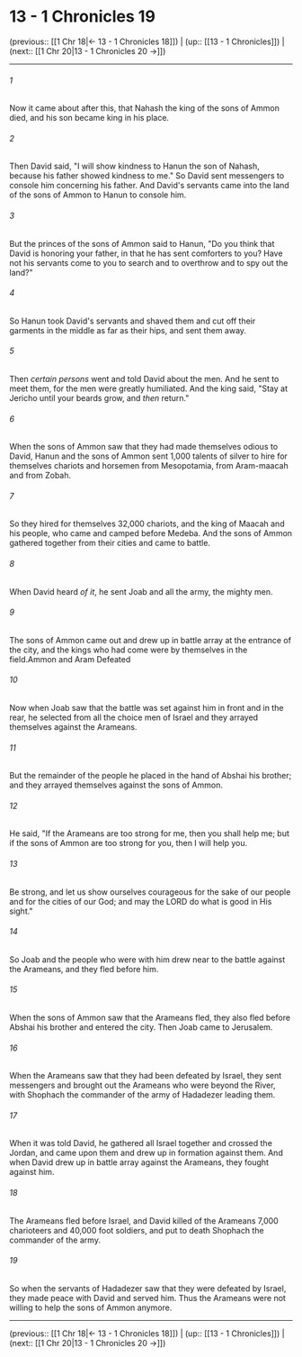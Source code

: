# 13 - 1 Chronicles 19

(previous:: [[1 Chr 18|← 13 - 1 Chronicles 18]]) | (up:: [[13 - 1 Chronicles]]) | (next:: [[1 Chr 20|13 - 1 Chronicles 20 →]])

***


###### 1 
Now it came about after this, that Nahash the king of the sons of Ammon died, and his son became king in his place. 

###### 2 
Then David said, "I will show kindness to Hanun the son of Nahash, because his father showed kindness to me." So David sent messengers to console him concerning his father. And David's servants came into the land of the sons of Ammon to Hanun to console him. 

###### 3 
But the princes of the sons of Ammon said to Hanun, "Do you think that David is honoring your father, in that he has sent comforters to you? Have not his servants come to you to search and to overthrow and to spy out the land?" 

###### 4 
So Hanun took David's servants and shaved them and cut off their garments in the middle as far as their hips, and sent them away. 

###### 5 
Then _certain persons_ went and told David about the men. And he sent to meet them, for the men were greatly humiliated. And the king said, "Stay at Jericho until your beards grow, and _then_ return." 

###### 6 
When the sons of Ammon saw that they had made themselves odious to David, Hanun and the sons of Ammon sent 1,000 talents of silver to hire for themselves chariots and horsemen from Mesopotamia, from Aram-maacah and from Zobah. 

###### 7 
So they hired for themselves 32,000 chariots, and the king of Maacah and his people, who came and camped before Medeba. And the sons of Ammon gathered together from their cities and came to battle. 

###### 8 
When David heard _of it_, he sent Joab and all the army, the mighty men. 

###### 9 
The sons of Ammon came out and drew up in battle array at the entrance of the city, and the kings who had come were by themselves in the field.Ammon and Aram Defeated 

###### 10 
Now when Joab saw that the battle was set against him in front and in the rear, he selected from all the choice men of Israel and they arrayed themselves against the Arameans. 

###### 11 
But the remainder of the people he placed in the hand of Abshai his brother; and they arrayed themselves against the sons of Ammon. 

###### 12 
He said, "If the Arameans are too strong for me, then you shall help me; but if the sons of Ammon are too strong for you, then I will help you. 

###### 13 
Be strong, and let us show ourselves courageous for the sake of our people and for the cities of our God; and may the LORD do what is good in His sight." 

###### 14 
So Joab and the people who were with him drew near to the battle against the Arameans, and they fled before him. 

###### 15 
When the sons of Ammon saw that the Arameans fled, they also fled before Abshai his brother and entered the city. Then Joab came to Jerusalem. 

###### 16 
When the Arameans saw that they had been defeated by Israel, they sent messengers and brought out the Arameans who were beyond the River, with Shophach the commander of the army of Hadadezer leading them. 

###### 17 
When it was told David, he gathered all Israel together and crossed the Jordan, and came upon them and drew up in formation against them. And when David drew up in battle array against the Arameans, they fought against him. 

###### 18 
The Arameans fled before Israel, and David killed of the Arameans 7,000 charioteers and 40,000 foot soldiers, and put to death Shophach the commander of the army. 

###### 19 
So when the servants of Hadadezer saw that they were defeated by Israel, they made peace with David and served him. Thus the Arameans were not willing to help the sons of Ammon anymore.

***

(previous:: [[1 Chr 18|← 13 - 1 Chronicles 18]]) | (up:: [[13 - 1 Chronicles]]) | (next:: [[1 Chr 20|13 - 1 Chronicles 20 →]])
